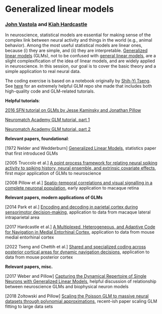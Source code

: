 # Generalized linear models
### [John Vastola](https://johnvastola.com) and [Kiah Hardcastle](https://www.kiahhardcastle.info/home)

In neuroscience, statistical models are essential for making sense of the complex link between neural activity and things in the world (e.g., animal behavior). Among the most useful statistical models are linear ones, because (i) they are simple, and (ii) they are interpretable. [Generalized linear models](https://en.wikipedia.org/wiki/Generalized_linear_model) (GLMs), not to be confused with [general linear models](https://en.wikipedia.org/wiki/General_linear_model), are a slight complexification of the idea of linear models, and are widely applied in neuroscience. In this session, our goal is to cover the basic theory and a simple application to real neural data. 

The coding exercise is based on a notebook originally by [Shih-Yi Tseng](https://github.com/sytseng). See [here](https://github.com/sytseng/GLM_Tensorflow_2) for an extremely helpful GLM repo she made that includes both high-quality code and GLM-related tutorials.


**Helpful tutorials**:

[2016 SFN tutorial on GLMs by Jesse Kaminsky and Jonathan Pillow](https://github.com/pillowlab/GLMspiketraintutorial_python)

[Neuromatch Academy GLM tutorial, part 1](https://compneuro.neuromatch.io/tutorials/W1D3_GeneralizedLinearModels/student/W1D3_Tutorial1.html)

[Neuromatch Academy GLM tutorial, part 2](https://compneuro.neuromatch.io/tutorials/W1D3_GeneralizedLinearModels/student/W1D3_Tutorial2.html)


**Relevant papers, foundational**:

[1972 Nelder and Wedderburn] [Generalized Linear Models](https://www.jstor.org/stable/2344614), statistics paper that first introduced GLMs

[2005 Truccolo et al.] [A point process framework for relating neural spiking activity to spiking history, neural ensemble, and extrinsic covariate effects](https://pubmed.ncbi.nlm.nih.gov/15356183/), first major application of GLMs to neuroscience

[2008 Pillow et al.] [Spatio-temporal correlations and visual signalling in a complete neuronal population](https://www.nature.com/articles/nature07140), early application to macaque retina

**Relevant papers, modern applications of GLMs**

[2014 Park et al.] [Encoding and decoding in parietal cortex during sensorimotor decision-making](https://www.nature.com/articles/nn.3800), application to data from macaque lateral intraparietal area

[2017 Hardcastle et al.] [A Multiplexed, Heterogeneous, and Adaptive Code for Navigation in Medial Entorhinal Cortex](https://doi.org/10.1016/j.neuron.2017.03.025), application to data from mouse medial entorhinal cortex

[2022 Tseng and Chettih et al.] [Shared and specialized coding across posterior cortical areas for dynamic navigation decisions](https://doi.org/10.1016/j.neuron.2022.05.012), application to data from mouse posterior cortex


**Relevant papers, misc.**

[2017 Weber and Pillow] [Capturing the Dynamical Repertoire of Single Neurons with Generalized Linear Models](https://direct.mit.edu/neco/article-abstract/29/12/3260/8316/Capturing-the-Dynamical-Repertoire-of-Single), helpful discussion of relationship between neuroscience GLMs and biophysical neuron models

[2018 Zoltowski and Pillow] [Scaling the Poisson GLM to massive neural datasets through polynomial approximations](https://proceedings.neurips.cc/paper_files/paper/2018/hash/3fab5890d8113d0b5a4178201dc842ad-Abstract.html), recent-ish paper scaling GLM fitting to large data sets


